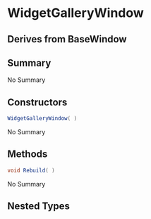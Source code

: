 # WidgetGalleryWindow

## Derives from BaseWindow

## Summary

No Summary
## Constructors

```c#
WidgetGalleryWindow( ) 
```
No Summary
## Methods

```c#
void Rebuild( ) 
```
No Summary
## Nested Types

